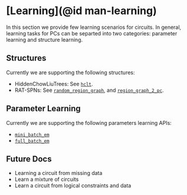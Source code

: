 # [Learning](@id man-learning)

In this section we provide few learning scenarios for circuits. In general, learning tasks for PCs can be separted into two categories: parameter learning and structure learning.

## Structures

Currently we are supporting the following structures:

- HiddenChowLiuTrees: See [`hclt`](@ref).
- RAT-SPNs: See [`random_region_graph`](@ref), and [`region_graph_2_pc`](@ref).

## Parameter Learning

Currently we are supporting the following parameters learning APIs:

- [`mini_batch_em`](@ref)
- [`full_batch_em`](@ref)

## Future Docs

- Learning a circuit from missing data
- Learn a mixture of circuits
- Learn a circuit from logical constraints and data


